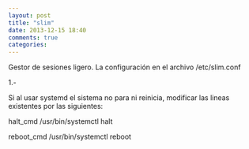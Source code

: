 ```yaml
---
layout: post
title: "slim"
date: 2013-12-15 18:40
comments: true
categories: 
---
```

Gestor de sesiones ligero. La configuración en el archivo /etc/slim.conf

1.-

Si al usar systemd el sistema no para ni reinicia, modificar las lineas existentes por las siguientes:

halt_cmd /usr/bin/systemctl halt

reboot_cmd /usr/bin/systemctl reboot

